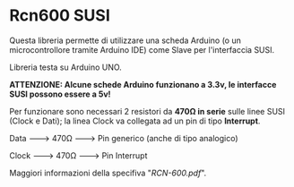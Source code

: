 # Rcn600 SUSI
Questa libreria permette di utilizzare una scheda Arduino (o un microcontrollore tramite Arduino IDE) come Slave per l'interfaccia SUSI.

Libreria testa su Arduino UNO.

**ATTENZIONE: Alcune schede Arduino funzionano a 3.3v, le interfacce SUSI possono essere a 5v!** 

Per funzionare sono necessari 2 resistori da **470Ω in serie** sulle linee SUSI (Clock e Dati); la linea Clock va collegata ad un pin di tipo **Interrupt**.

Data  ---> 470Ω ---> Pin generico (anche di tipo analogico)

Clock ---> 470Ω ---> Pin Interrupt

Maggiori informazioni della specifiva "*RCN-600.pdf*".
